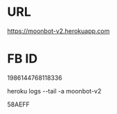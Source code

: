 # URL
https://moonbot-v2.herokuapp.com

# FB ID
1986144768118336

heroku logs --tail -a moonbot-v2

58AEFF
